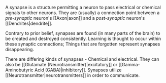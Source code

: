 A synapse is a structure permitting a neuron to pass electrical or chemical signals to other neurons. They are (usually) a connection point between a *pre-synaptic* neuron's [[Axon|axon]] and a *post-synaptic* neuron's [[Dendrites|dendrite]].

Contrary to prior belief, synapses are found (in many parts of the brain) to be created and destroyed consistently. Learning is thought to occur within these synaptic connections; Things that are forgotten represent synapses disappearing.

There are differing kinds of synapses - Chemical and electrical. They can also be [[Glutamate (Neurotransmitter)|excitatory]] or [[Gamma-Aminobutyric Acid (GABA)|inhibitory]]. Synapses utilize [[Neurotransmitter|neurotransmitters]] in order to communicate.